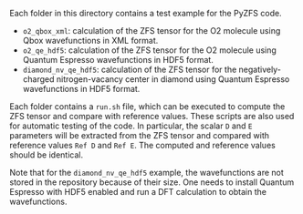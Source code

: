Each folder in this directory contains a test example for the PyZFS code.

* `o2_qbox_xml`: calculation of the ZFS tensor for the O2 molecule using Qbox wavefunctions in XML format.
* `o2_qe_hdf5`: calculation of the ZFS tensor for the O2 molecule using Quantum Espresso wavefunctions in HDF5 format.
* `diamond_nv_qe_hdf5`: calculation of the ZFS tensor for the negatively-charged nitrogen-vacancy center in diamond using Quantum Espresso wavefunctions in HDF5 format.

Each folder contains a `run.sh` file, which can be executed to compute the ZFS tensor and compare with reference values. These scripts are also used for automatic testing of the code. In particular, the scalar `D` and `E` parameters will be extracted from the ZFS tensor and compared with reference values `Ref D` and `Ref E`. The computed and reference values should be identical.

Note that for the `diamond_nv_qe_hdf5` example, the wavefunctions are not stored in the repository because of their size. One needs to install Quantum Espresso with HDF5 enabled and run a DFT calculation to obtain the wavefunctions.
